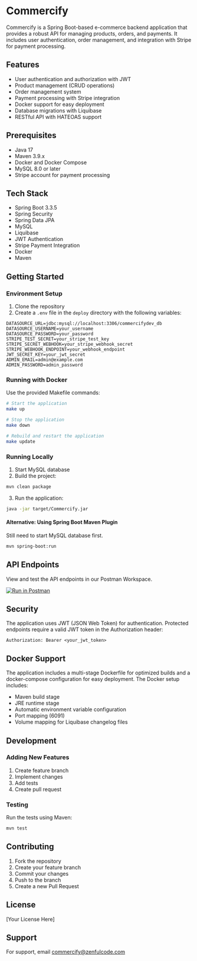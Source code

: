 # Commercify

Commercify is a Spring Boot-based e-commerce backend application that provides a robust API for managing products,
orders, and payments. It includes user authentication, order management, and integration with Stripe for payment
processing.

## Features

- User authentication and authorization with JWT
- Product management (CRUD operations)
- Order management system
- Payment processing with Stripe integration
- Docker support for easy deployment
- Database migrations with Liquibase
- RESTful API with HATEOAS support

## Prerequisites

- Java 17
- Maven 3.9.x
- Docker and Docker Compose
- MySQL 8.0 or later
- Stripe account for payment processing

## Tech Stack

- Spring Boot 3.3.5
- Spring Security
- Spring Data JPA
- MySQL
- Liquibase
- JWT Authentication
- Stripe Payment Integration
- Docker
- Maven

## Getting Started

### Environment Setup

1. Clone the repository
2. Create a `.env` file in the `deploy` directory with the following variables:

```env
DATASOURCE_URL=jdbc:mysql://localhost:3306/commercifydev_db
DATASOURCE_USERNAME=your_username
DATASOURCE_PASSWORD=your_password
STRIPE_TEST_SECRET=your_stripe_test_key
STRIPE_SECRET_WEBHOOK=your_stripe_webhook_secret
STRIPE_WEBHOOK_ENDPOINT=your_webhook_endpoint
JWT_SECRET_KEY=your_jwt_secret
ADMIN_EMAIL=admin@example.com
ADMIN_PASSWORD=admin_password
```

### Running with Docker

Use the provided Makefile commands:

```bash
# Start the application
make up

# Stop the application
make down

# Rebuild and restart the application
make update
```

### Running Locally

1. Start MySQL database
2. Build the project:

```bash
mvn clean package
```

3. Run the application:

```bash
java -jar target/Commercify.jar
```

#### Alternative: Using Spring Boot Maven Plugin

Still need to start MySQL database first.

```bash
mvn spring-boot:run
```

## API Endpoints

View and test the API endpoints in our Postman Workspace.

[![Run in Postman](https://run.pstmn.io/button.svg)](https://www.postman.com/flight-physicist-84721578/workspace/commercify-backend)

## Security

The application uses JWT (JSON Web Token) for authentication. Protected endpoints require a valid JWT token in the
Authorization header:

```
Authorization: Bearer <your_jwt_token>
```

## Docker Support

The application includes a multi-stage Dockerfile for optimized builds and a docker-compose configuration for easy
deployment. The Docker setup includes:

- Maven build stage
- JRE runtime stage
- Automatic environment variable configuration
- Port mapping (6091)
- Volume mapping for Liquibase changelog files

## Development

### Adding New Features

1. Create feature branch
2. Implement changes
3. Add tests
4. Create pull request

### Testing

Run the tests using Maven:

```bash
mvn test
```

## Contributing

1. Fork the repository
2. Create your feature branch
3. Commit your changes
4. Push to the branch
5. Create a new Pull Request

## License

[Your License Here]

## Support

For support, email commercify@zenfulcode.com
